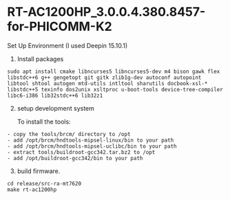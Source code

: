 # RT-AC1200HP_3.0.0.4.380.8457-for-PHICOMM-K2

Set Up Environment (I used Deepin 15.10.1)
  1. Install packages
  
 	sudo apt install cmake libncurses5 libncurses5-dev m4 bison gawk flex libstdc++6 g++ gengetopt git gitk zlib1g-dev autoconf autopoint libtool shtool autogen mtd-utils intltool sharutils docbook-xsl-* libstdc++5 texinfo dos2unix xsltproc u-boot-tools device-tree-compiler libc6-i386 lib32stdc++6 lib32z1

  2. setup development system
  
    	To install the tools:

	- copy the tools/brcm/ directory to /opt
	- add /opt/brcm/hndtools-mipsel-linux/bin to your path
	- add /opt/brcm/hndtools-mipsel-uclibc/bin to your path
	- extract tools/buildroot-gcc342.tar.bz2 to /opt
	- add /opt/buildroot-gcc342/bin to your path
		    
  3.  build firmware.
  
  	cd release/src-ra-mt7620
	make rt-ac1200hp

